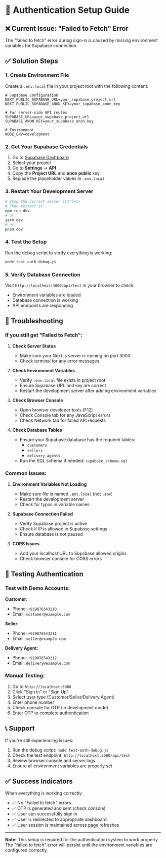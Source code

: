 # 🔐 Authentication Setup Guide

## ❌ Current Issue: "Failed to Fetch" Error

The "failed to fetch" error during sign-in is caused by missing environment variables for Supabase connection.

## ✅ Solution Steps

### 1. Create Environment File

Create a `.env.local` file in your project root with the following content:

```env
# Supabase Configuration
NEXT_PUBLIC_SUPABASE_URL=your_supabase_project_url
NEXT_PUBLIC_SUPABASE_ANON_KEY=your_supabase_anon_key

# For server-side API routes
SUPABASE_URL=your_supabase_project_url
SUPABASE_ANON_KEY=your_supabase_anon_key

# Environment
NODE_ENV=development
```

### 2. Get Your Supabase Credentials

1. Go to [Supabase Dashboard](https://supabase.com/dashboard)
2. Select your project
3. Go to **Settings** → **API**
4. Copy the **Project URL** and **anon public** key
5. Replace the placeholder values in `.env.local`

### 3. Restart Your Development Server

```bash
# Stop the current server (Ctrl+C)
# Then restart it
npm run dev
# or
yarn dev
# or
pnpm dev
```

### 4. Test the Setup

Run the debug script to verify everything is working:

```bash
node test-auth-debug.js
```

### 5. Verify Database Connection

Visit `http://localhost:3000/api/test` in your browser to check:
- Environment variables are loaded
- Database connection is working
- API endpoints are responding

## 🔧 Troubleshooting

### If you still get "Failed to Fetch":

1. **Check Server Status**
   - Make sure your Next.js server is running on port 3000
   - Check terminal for any error messages

2. **Check Environment Variables**
   - Verify `.env.local` file exists in project root
   - Ensure Supabase URL and key are correct
   - Restart the development server after adding environment variables

3. **Check Browser Console**
   - Open browser developer tools (F12)
   - Check Console tab for any JavaScript errors
   - Check Network tab for failed API requests

4. **Check Database Tables**
   - Ensure your Supabase database has the required tables:
     - `customers`
     - `sellers` 
     - `delivery_agents`
   - Run the SQL schema if needed: `supabase_schema.sql`

### Common Issues:

1. **Environment Variables Not Loading**
   - Make sure file is named `.env.local` (not `.env`)
   - Restart the development server
   - Check for typos in variable names

2. **Supabase Connection Failed**
   - Verify Supabase project is active
   - Check if IP is allowed in Supabase settings
   - Ensure database is not paused

3. **CORS Issues**
   - Add your localhost URL to Supabase allowed origins
   - Check browser console for CORS errors

## 🧪 Testing Authentication

### Test with Demo Accounts:

**Customer:**
- Phone: `+919876543210`
- Email: `customer@example.com`

**Seller:**
- Phone: `+919876543211`
- Email: `seller@example.com`

**Delivery Agent:**
- Phone: `+919876543212`
- Email: `delivery@example.com`

### Manual Testing:

1. Go to `http://localhost:3000`
2. Click "Sign In" or "Sign Up"
3. Select user type (Customer/Seller/Delivery Agent)
4. Enter phone number
5. Check console for OTP (in development mode)
6. Enter OTP to complete authentication

## 📞 Support

If you're still experiencing issues:

1. Run the debug script: `node test-auth-debug.js`
2. Check the test endpoint: `http://localhost:3000/api/test`
3. Review browser console and server logs
4. Ensure all environment variables are properly set

## ✅ Success Indicators

When everything is working correctly:

- ✅ No "Failed to fetch" errors
- ✅ OTP is generated and sent (check console)
- ✅ User can successfully sign in
- ✅ User is redirected to appropriate dashboard
- ✅ User session is maintained across page refreshes

---

**Note:** This setup is required for the authentication system to work properly. The "failed to fetch" error will persist until the environment variables are configured correctly. 